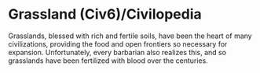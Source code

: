 # Grassland (Civ6)/Civilopedia

Grasslands, blessed with rich and fertile soils, have been the heart of many civilizations, providing the food and open frontiers so necessary for expansion. Unfortunately, every barbarian also realizes this, and so grasslands have been fertilized with blood over the centuries.